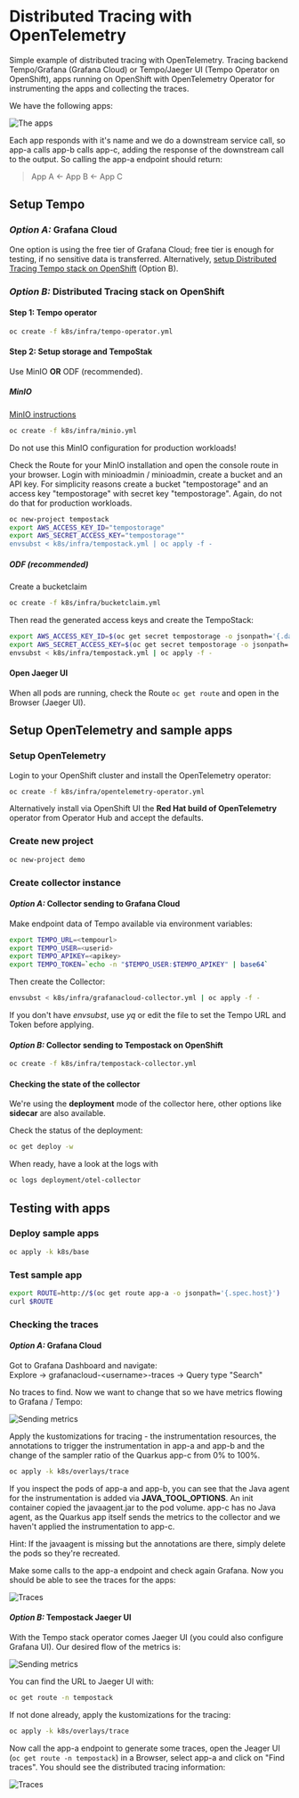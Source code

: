 # Distributed Tracing with OpenTelemetry

Simple example of distributed tracing with OpenTelemetry. Tracing backend Tempo/Grafana (Grafana Cloud) or Tempo/Jaeger UI (Tempo Operator on OpenShift), apps running on OpenShift with OpenTelemetry Operator for instrumenting the apps and collecting the traces.

We have the following apps:

![The apps](./readme/apps.png "The apps")

Each app responds with it's name and we do a downstream service call, so app-a calls app-b calls app-c, adding the response of the downstream call to the output. So calling the app-a endpoint should return:

> App A <- App B <- App C

## Setup Tempo

### _Option A:_ Grafana Cloud

One option is using the free tier of Grafana Cloud; free tier is enough for testing, if no sensitive data is transferred. Alternatively, [setup Distributed Tracing Tempo stack on OpenShift](https://docs.openshift.com/container-platform/4.15/observability/distr_tracing/distr_tracing_tempo/distr-tracing-tempo-installing.html) (Option B).

### _Option B:_ Distributed Tracing stack on OpenShift

#### Step 1: Tempo operator

```bash
oc create -f k8s/infra/tempo-operator.yml
```

#### Step 2: Setup storage and TempoStak

Use MinIO __OR__ ODF (recommended).

##### MinIO

[MinIO instructions](https://min.io/docs/minio/kubernetes/upstream/index.html)

```bash
oc create -f k8s/infra/minio.yml
```

Do not use this MinIO configuration for production workloads!

Check the Route for your MinIO installation and open the console route in your browser. Login with minioadmin / minioadmin, create a bucket and an API key. For simplicity reasons create a bucket "tempostorage" and an access key "tempostorage" with secret key "tempostorage". Again, do not do that for production workloads.

```bash
oc new-project tempostack
export AWS_ACCESS_KEY_ID="tempostorage"
export AWS_SECRET_ACCESS_KEY="tempostorage""
envsubst < k8s/infra/tempostack.yml | oc apply -f -
```

##### ODF (recommended)

Create a bucketclaim

```bash
oc create -f k8s/infra/bucketclaim.yml
```

Then read the generated access keys and create the TempoStack:

```bash
export AWS_ACCESS_KEY_ID=$(oc get secret tempostorage -o jsonpath='{.data.AWS_ACCESS_KEY_ID}' | base64 --decode)
export AWS_SECRET_ACCESS_KEY=$(oc get secret tempostorage -o jsonpath='{.data.AWS_SECRET_ACCESS_KEY}' | base64 --decode)
envsubst < k8s/infra/tempostack.yml | oc apply -f -
```

#### Open Jaeger UI

When all pods are running, check the Route `oc get route` and open in the Browser (Jaeger UI).

## Setup OpenTelemetry and sample apps

### Setup OpenTelemetry

Login to your OpenShift cluster and install the OpenTelemetry operator:

```bash
oc create -f k8s/infra/opentelemetry-operator.yml
```

Alternatively install via OpenShift UI the **Red Hat build of OpenTelemetry** operator from Operator Hub and accept the defaults.

### Create new project

```bash
oc new-project demo
```

### Create collector instance

#### _Option A:_ Collector sending to Grafana Cloud

Make endpoint data of Tempo available via environment variables:

```bash
export TEMPO_URL=<tempourl>
export TEMPO_USER=<userid>
export TEMPO_APIKEY=<apikey>
export TEMPO_TOKEN=`echo -n "$TEMPO_USER:$TEMPO_APIKEY" | base64`
```

Then create the Collector:

```bash
envsubst < k8s/infra/grafanacloud-collector.yml | oc apply -f -
```

If you don't have *envsubst*, use *yq* or edit the file to set the Tempo URL and Token before applying.

#### _Option B:_ Collector sending to Tempostack on OpenShift

```bash
oc create -f k8s/infra/tempostack-collector.yml
```

#### Checking the state of the collector

We're using the **deployment** mode of the collector here, other options like **sidecar** are also available. 

Check the status of the deployment:

```bash
oc get deploy -w
``` 

When ready, have a look at the logs with 

```bash
oc logs deployment/otel-collector
```

## Testing with apps

### Deploy sample apps

```bash
oc apply -k k8s/base
```

### Test sample app

```bash
export ROUTE=http://$(oc get route app-a -o jsonpath='{.spec.host}')
curl $ROUTE
```

### Checking the traces

#### _Option A:_ Grafana Cloud

Got to Grafana Dashboard and navigate:  
Explore -> grafanacloud-\<username\>-traces -> Query type "Search"

No traces to find. Now we want to change that so we have metrics flowing to Grafana / Tempo:

![Sending metrics](./readme/tempo-grafana.png "Sending metrics to Grafana / Tempo")

Apply the kustomizations for tracing - the instrumentation resources, the annotations to trigger the instrumentation in app-a and app-b and the change of the sampler ratio of the Quarkus app-c from 0% to 100%.

```bash
oc apply -k k8s/overlays/trace
```

If you inspect the pods of app-a and app-b, you can see that the Java agent for the instrumentation is added via **JAVA_TOOL_OPTIONS**. An init container copied the javaagent.jar to the pod volume. app-c has no Java agent, as the Quarkus app itself sends the metrics to the collector and we haven't applied the instrumentation to app-c. 

Hint: If the javaagent is missing but the annotations are there, simply delete the pods so they're recreated.

Make some calls to the app-a endpoint and check again Grafana. Now you should be able to see the traces for the apps:

![Traces](./readme/grafana-traces.png "Traces in Grafana UI")

#### _Option B:_ Tempostack Jaeger UI

With the Tempo stack operator comes Jaeger UI (you could also configure Grafana UI). Our desired flow of the metrics is:

![Sending metrics](./readme/tempo-jaeger.png "Sending metrics to Tempo with Jaeger UI")

You can find the URL to Jaeger UI with:

```bash
oc get route -n tempostack
```

If not done already, apply the kustomizations for the tracing:

```bash
oc apply -k k8s/overlays/trace
```

Now call the app-a endpoint to generate some traces, open the Jeager UI (`oc get route -n tempostack`) in a Browser, select app-a and click on "Find traces". You should see the distributed tracing information:

![Traces](./readme/jaeger-traces.png "Traces in Jaeger UI")
